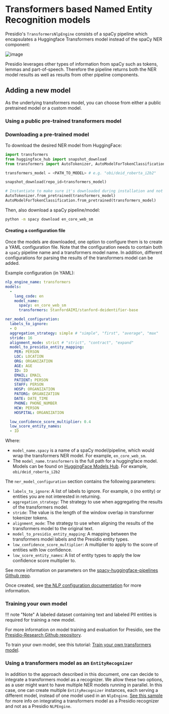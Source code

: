 # Transformers based Named Entity Recognition models

Presidio's `TransformersNlpEngine` consists of a spaCy pipeline which encapsulates a Huggingface Transformers model instead of the spaCy NER component:

![image](../../assets/spacy-transformers-ner.png)

Presidio leverages other types of information from spaCy such as tokens, lemmas and part-of-speech.
Therefore the pipeline returns both the NER model results as well as results from other pipeline components.

## Adding a new model

As the underlying transformers model, you can choose from either a public pretrained model or a custom model.

### Using a public pre-trained transformers model

### Downloading a pre-trained model

To download the desired NER model from HuggingFace:

```python
import transformers
from huggingface_hub import snapshot_download
from transformers import AutoTokenizer, AutoModelForTokenClassification

transformers_model = <PATH_TO_MODEL> # e.g. "obi/deid_roberta_i2b2"

snapshot_download(repo_id=transformers_model)

# Instantiate to make sure it's downloaded during installation and not runtime
AutoTokenizer.from_pretrained(transformers_model)
AutoModelForTokenClassification.from_pretrained(transformers_model)
```

Then, also download a spaCy pipeline/model:

```sh
python -m spacy download en_core_web_sm
```

#### Creating a configuration file

Once the models are downloaded, one option to configure them is to create a YAML configuration file.
Note that the configuration needs to contain both a `spaCy` pipeline name and a transformers model name.
In addition, different configurations for parsing the results of the transformers model can be added.

Example configuration (in YAML):

```yaml
nlp_engine_name: transformers
models:
  -
    lang_code: en
    model_name:
      spacy: en_core_web_sm
      transformers: StanfordAIMI/stanford-deidentifier-base

ner_model_configuration:
  labels_to_ignore:
  - O
  aggregation_strategy: simple # "simple", "first", "average", "max"
  stride: 16
  alignment_mode: strict # "strict", "contract", "expand"
  model_to_presidio_entity_mapping:
    PER: PERSON
    LOC: LOCATION
    ORG: ORGANIZATION
    AGE: AGE
    ID: ID
    EMAIL: EMAIL
    PATIENT: PERSON
    STAFF: PERSON
    HOSP: ORGANIZATION
    PATORG: ORGANIZATION
    DATE: DATE_TIME
    PHONE: PHONE_NUMBER
    HCW: PERSON
    HOSPITAL: ORGANIZATION

  low_confidence_score_multiplier: 0.4
  low_score_entity_names:
  - ID
```

Where:

- `model_name.spacy` is a name of a spaCy model/pipeline, which would wrap the transformers NER model. For example, `en_core_web_sm`.
- The `model_name.transformers` is the full path for a huggingface model. Models can be found on [HuggingFace Models Hub](https://huggingface.co/models?pipeline_tag=token-classification). For example, `obi/deid_roberta_i2b2`

The `ner_model_configuration` section contains the following parameters:

- `labels_to_ignore`: A list of labels to ignore. For example, `O` (no entity) or entities you are not interested in returning.
- `aggregation_strategy`: The strategy to use when aggregating the results of the transformers model.
- `stride`: The value is the length of the window overlap in transformer tokenizer tokens.
- `alignment_mode`: The strategy to use when aligning the results of the transformers model to the original text.
- `model_to_presidio_entity_mapping`: A mapping between the transformers model labels and the Presidio entity types.
- `low_confidence_score_multiplier`: A multiplier to apply to the score of entities with low confidence.
- `low_score_entity_names`: A list of entity types to apply the low confidence score multiplier to.

See more information on parameters on the [spacy-huggingface-pipelines Github repo](https://github.com/explosion/spacy-huggingface-pipelines#token-classification).
  
Once created, see [the NLP configuration documentation](../customizing_nlp_models.md#Configure-Presidio-to-use-the-new-model) for more information.

### Training your own model

!!! note "Note"
    A labeled dataset containing text and labeled PII entities is required for training a new model.

For more information on model training and evaluation for Presidio, see the [Presidio-Research Github repository](https://github.com/microsoft/presidio-research).

To train your own model, see this tutorial: [Train your own transformers model](https://huggingface.co/docs/transformers/training).

### Using a transformers model as an `EntityRecognizer`

In addition to the approach described in this document, one can decide to integrate a transformers model as a recognizer.
We allow these two options, as a user might want to have multiple NER models running in parallel. In this case, one can create multiple `EntityRecognizer` instances, each serving a different model, instead of one model used in an `NlpEngine`. [See this sample](../../samples/python/transformers_recognizer/index.md) for more info on integrating a transformers model as a Presidio recognizer and not as a Presidio `NLPEngine`.
